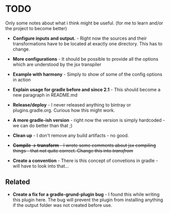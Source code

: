 # TODO

Only some notes about what i think might be useful.
(for me to learn and/or the project to become better)

- **Configure inputs and output.** -
  Right now the sources and their transformations have to be located at exactly one directory. This has to change.

- **More configurations** -
  It should be possible to provide all the options which are understood by the jsx transpiler

- **Example with harmony** -
  Simply to show of some of the config options in action

- **Explain usage for gradle before and since 2.1** -
  This should become a new paragraph in README.md

- **Release/deploy** -
  I never released anything to bintray or plugins.gradle.org. Curious how this might work.

- **A more gradle-ish version** -
  right now the version is simply hardcoded - we can do better than that ;)

- **Clean up** -
  I don't remove any build artifacts - no good.

- ~~**Compile -> transform** -
  I wrote some comments about jsx compiling things - that not quite correct. Change this into *transfrom*~~

- **Create a convention** -
  There is this concept of convetions in gradle - will have to look into that…


## Related

- **Create a fix for a gradle-grund-plugin bug** -
  I found this while writing this plugin here. The bug will prevent the plugin from installing anything if the output
  folder was not created before use.
